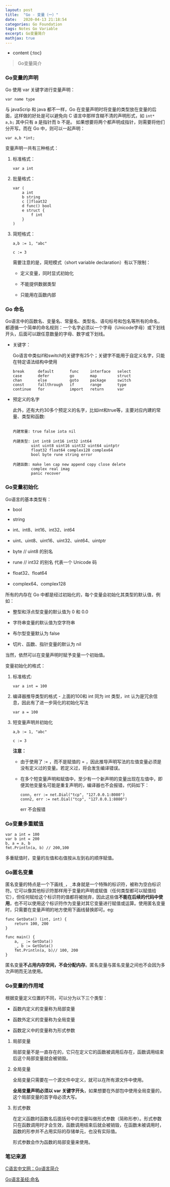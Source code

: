 ```yaml
---
layout: post
title:  "Go - 变量（一）"
date:   2020-04-13 21:18:54
categories: Go Foundation
tags: Notes Go Variable
excerpt: Go变量简介
mathjax: true
---
```


* content
{:toc}

> Go变量简介

### **Go变量的声明**

Go 使用 var 关键字进行变量声明：

```
var name type 
```

与 javaScrip 和 java 都不一样，Go 在变量声明时将变量的类型放在变量的后面，这样做的好处是可以避免向 C 语言中那样含糊不清的声明形式，如 ```int* a,b;``` 其中只有 a 是指针而 b 不是。 如果想要将两个都声明成指针，则需要将他们分开写。而在 Go 中，则可以一起声明：

```
var a,b *int;
```

变量声明一共有三种格式：

1. 标准格式： 

    ```
    var a int
    ```

2. 批量格式：

    ```
    var (
        a int
        b string
        c []float32
        d func() bool
        e struct {
            f int
        }
    )
    ```
    
3. 简短格式：

    ```
    a,b := 1, "abc"

    c := 3
    ```

    需要注意的是，简短模式（short variable declaration）有以下限制：

    - 定义变量，同时显式初始化

    - 不能提供数据类型

    - 只能用在函数内部

### **Go 命名**

Go语言中的函数名、变量名、常量名、类型名、语句标号和包名等所有的命名，都遵循一个简单的命名规则：一个名字必须以一个字母（Unicode字母）或下划线开头，后面可以跟任意数量的字母、数字或下划线。

- 关键字：

    Go语言中类似if和switch的关键字有25个；关键字不能用于自定义名字，只能在特定语法结构中使用

    ```
    break      default       func     interface   select
    case       defer         go       map         struct
    chan       else          goto     package     switch
    const      fallthrough   if       range       type
    continue   for           import   return      var
    ```

- 预定义的名字

    此外，还有大约30多个预定义的名字，比如int和true等，主要对应内建的常量、类型和函数:

    ```

    内建常量: true false iota nil

    内建类型: int int8 int16 int32 int64
            uint uint8 uint16 uint32 uint64 uintptr
            float32 float64 complex128 complex64
            bool byte rune string error

    内建函数: make len cap new append copy close delete
            complex real imag
            panic recover
    ```

### **Go变量初始化**

Go语言的基本类型有：

- bool

- string

- int、int8、int16、int32、int64

- uint、uint8、uint16、uint32、uint64、uintptr

- byte // uint8 的别名

- rune // int32 的别名 代表一个 Unicode 码

- float32、float64

- complex64、complex128

所有的内存在 Go 中都是经过初始化的，每个变量会初始化其类型的默认值，例如：

- 整型和浮点型变量的默认值为 0 和 0.0

- 字符串变量的默认值为空字符串

- 布尔型变量默认为 false

- 切片、函数、指针变量的默认为 nil

当然，依然可以在变量声明时赋予变量一个初始值。

变量初始化的格式：

1. 标准格式:

    ```
    var a int = 100
    ```

2. 编译器推导类型的格式 - 上面的100和 int 同为 int 类型，int 认为是冗余信息，因此有了进一步简化的初始化写法

    ```
    var a = 100
    ```

3. 短变量声明并初始化

    ```
    a,b := 1, "abc"

    c := 3
    ```

    **注意：**

    - 由于使用了 := ，而不是赋值的 = ，因此推导声明写法的左值变量必须是没有定义过的变量。若定义过，将会发生编译错误。

    - 在多个短变量声明和赋值中，至少有一个新声明的变量出现在左值中，即便其他变量名可能是重复声明的，编译器也不会报错，代码如下：

        ```
        conn, err := net.Dial("tcp", "127.0.0.1:8080")
        conn2, err := net.Dial("tcp", "127.0.0.1:8080")
        ```

        err 不会报错

### **Go变量多重赋值**

```
var a int = 100
var b int = 200
b, a = a, b
fmt.Println(a, b) // 200,100
```

多重赋值时，变量的左值和右值按从左到右的顺序赋值。

### **Go匿名变量**

匿名变量的特点是一个下画线```_```，```_```本身就是一个特殊的标识符，被称为空白标识符。它可以像其他标识符那样用于变量的声明或赋值（任何类型都可以赋值给它），但任何赋给这个标识符的值都将被抛弃，因此这些值**不能在后续的代码中使用**，也不可以使用这个标识符作为变量对其它变量进行赋值或运算。使用匿名变量时，只需要在变量声明的地方使用下画线替换即可。eg:

```
func GetData() (int, int) {
    return 100, 200
}

func main() {
    a, _ := GetData()
    _, b := GetData()
    fmt.Println(a, b)// 100, 200
}
```

匿名变量**不占用内存空间，不会分配内存**。匿名变量与匿名变量之间也不会因为多次声明而无法使用。

### **Go变量的作用域**

根据变量定义位置的不同，可以分为以下三个类型：

- 函数内定义的变量称为局部变量

- 函数外定义的变量称为全局变量

- 函数定义中的变量称为形式参数

1. 局部变量

    局部变量不是一直存在的，它只在定义它的函数被调用后存在，函数调用结束后这个局部变量就会被销毁。

2. 全局变量

    全局变量只需要在一个源文件中定义，就可以在所有源文件中使用。

    **全局变量声明必须以 var 关键字开头**，如果想要在外部包中使用全局变量的，这个局部变量的首字母必须大写。

3. 形式参数

    在定义函数时函数名后面括号中的变量叫做形式参数（简称形参）。形式参数只在函数调用时才会生效，函数调用结束后就会被销毁，在函数未被调用时，函数的形参并不占用实际的存储单元，也没有实际值。

    形式参数会作为函数的局部变量来使用。


### 笔记来源

[C语言中文网：Go语言简介](http://c.biancheng.net/golang/intro/)

[Go语言圣经:命名](https://docs.hacknode.org/gopl-zh/ch2/ch2-01.html)








